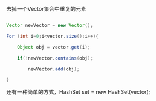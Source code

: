 去掉一个Vector集合中重复的元素
```java  
Vector newVector = new Vector();
For (int i=0;i<vector.size();i++){
	Object obj = vector.get(i);
	if(!newVector.contains(obj);
		newVector.add(obj);
}
```
还有一种简单的方式，HashSet set = new HashSet(vector); 